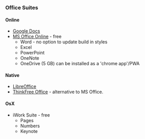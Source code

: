### Office Suites

#### Online

* [Google Docs](https://www.google.com/docs/about/)
* [MS Office Online](https://www.office.com/) - free
  * Word - no option to update build in styles
  * Excel
  * PowerPoint
  * OneNote
  * OneDrive (5 GB)
  can be installed as a 'chrome app'/PWA

#### Native

* [LibreOffice](https://www.libreoffice.org/)
* [ThinkFree Office](https://www.thinkfree.com/) - alternative to MS Office.

#### OsX

* iWork Suite - free
  * Pages
  * Numbers
  * Keynote
